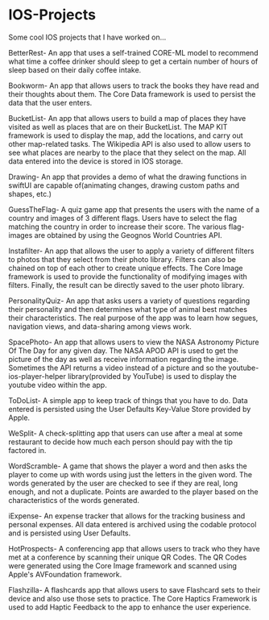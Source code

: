 # IOS-Projects
Some cool IOS projects that I have worked on...

BetterRest- An app that uses a self-trained CORE-ML model to recommend what time a coffee drinker should sleep to get a certain number of hours of sleep based on their daily coffee intake. 

Bookworm- An app that allows users to track the books they have read and their thoughts about them. The Core Data framework is used to persist the data that the user enters. 

BucketList- An app that allows users to build a map of places they have visited as well as places that are on their BucketList. The MAP KIT framework is used to display the map, add the locations, and carry out other map-related tasks. The Wikipedia API is also used to allow users to see what places are nearby to the place that they select on the map. All data entered into the device is stored in IOS storage. 

Drawing- An app that provides a demo of what the drawing functions in swiftUI are capable of(animating changes, drawing custom paths and shapes, etc.)

GuessTheFlag- A quiz game app that presents the users with the name of a country and images of 3 different flags. Users have to select the flag matching the country in order to increase their score. The various flag-images are obtained by using the Geognos World Countries API.

Instafilter- An app that allows the user to apply a variety of different filters to photos that they select from their photo library. Filters can also be chained on top of each other to create unique effects. The Core Image framework is used to provide the functionality of modifying images with filters. Finally, the result can be directly saved to the user photo library. 

PersonalityQuiz- An app that asks users a variety of questions regarding their personality and then determines what type of animal best matches their characteristics. The real purpose of the app was to learn how segues, navigation views, and data-sharing among views work.  

SpacePhoto- An app that allows users to view the NASA Astronomy Picture Of The Day for any given day. The NASA APOD API is used to get the picture of the day as well as receive information regarding the image. Sometimes the API returns a video instead of a picture and so the youtube-ios-player-helper library(provided by YouTube) is used to display the youtube video within the app. 

ToDoList- A simple app to keep track of things that you have to do. Data entered is persisted using the User Defaults Key-Value Store provided by Apple.

WeSplit- A check-splitting app that users can use after a meal at some restaurant to decide how much each person should pay with the tip factored in. 

WordScramble- A game that shows the player a word and then asks the player to come up with words using just the letters in the given word. The words generated by the user are checked to see if they are real, long enough, and not a duplicate. Points are awarded to the player based on the characteristics of the words generated. 

iExpense- An expense tracker that allows for the tracking business and personal expenses. All data entered is archived using the codable protocol and is persisted using User Defaults. 

HotProspects- A conferencing app that allows users to track who they have met at a conference by scanning their unique QR Codes. The QR Codes were generated using the Core Image framework and scanned using Apple's AVFoundation framework. 

Flashzilla- A flashcards app that allows users to save Flashcard sets to their device and also use those sets to practice. The Core Haptics Framework is used to add Haptic Feedback to the app to enhance the user experience.
